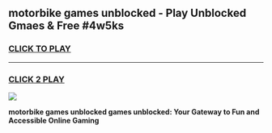 
## motorbike games unblocked - Play Unblocked Gmaes & Free #4w5ks
<h3>
<a href="https://premium.freeplayer.one?title=motorbike_games_unblocked&ref=03M">CLICK TO PLAY</a></h3>
<hr>

<h3>
<a href="https://premium.freeplayer.one?title=motorbike_games_unblocked&ref=03M">CLICK 2 PLAY</a>
  
</h3>

<a href="https://premium.freeplayer.one?title=motorbike_games_unblocked&ref=03M"><img src="https://clearcache.store/games.png"></a>


**motorbike games unblocked games unblocked: Your Gateway to Fun and Accessible Online Gaming**
